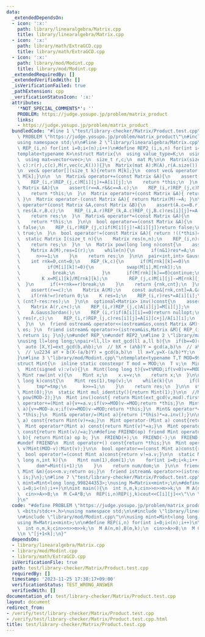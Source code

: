 ```yaml
---
data:
  _extendedDependsOn:
  - icon: ':x:'
    path: library/linearalgebra/Matrix.cpp
    title: library/linearalgebra/Matrix.cpp
  - icon: ':x:'
    path: library/math/ExtraGCD.cpp
    title: library/math/ExtraGCD.cpp
  - icon: ':x:'
    path: library/mod/Modint.cpp
    title: library/mod/Modint.cpp
  _extendedRequiredBy: []
  _extendedVerifiedWith: []
  _isVerificationFailed: true
  _pathExtension: cpp
  _verificationStatusIcon: ':x:'
  attributes:
    '*NOT_SPECIAL_COMMENTS*': ''
    PROBLEM: https://judge.yosupo.jp/problem/matrix_product
    links:
    - https://judge.yosupo.jp/problem/matrix_product
  bundledCode: "#line 1 \"test/library-checker/Matrix/Product.test.cpp\"\n#define\
    \ PROBLEM \"https://judge.yosupo.jp/problem/matrix_product\"\n#include <bits/stdc++.h>\n\
    using namespace std;\n\n#line 2 \"library/linearalgebra/Matrix.cpp\"\n#define\
    \ REP_(i,n) for(int i=0;i<(n);i++)\n#define REP2_(i,s,n) for(int i=(s);i<(n);i++)\n\
    template<typename K>\nstruct Matrix{\n  using value_type=K;\n  using vec=vector<K>;\n\
    \  using mat=vector<vec>;\n  size_t r,c;\n  mat M;\n\n  Matrix(size_t r,size_t\
    \ c):r(r),c(c),M(r,vec(c,K())){}\n  Matrix(mat A):M(A),r(A.size()),c(A[0].size()){}\n\
    \n  vec& operator[](size_t k){return M[k];}\n  const vec& operator[](size_t k)const{return\
    \ M[k];}\n\n  \n  Matrix& operator+=(const Matrix &A){\n    assert(r==A.r&&c==A.c);\n\
    \    REP_(i,r)REP_(j,c)M[i][j]+=A[i][j];\n    return *this;\n  }\n  Matrix& operator-=(const\
    \ Matrix &A){\n    assert(r==A.r&&c==A.c);\n    REP_(i,r)REP_(j,c)M[i][j]-=A[i][j];\n\
    \    return *this;\n  }\n  Matrix operator+(const Matrix &A){ return Matrix(M)+=A;\
    \ }\n  Matrix operator-(const Matrix &A){ return Matrix(M)-=A; }\n\n  friend Matrix\
    \ operator*(const Matrix &A,const Matrix &B){\n    assert(A.c==B.r);\n    Matrix\
    \ res(A.r,B.c);\n    REP_(i,A.r)REP_(k,A.c)REP_(j,B.c)res[i][j]+=A[i][k]*B[k][j];\n\
    \    return res;\n  }\n  Matrix& operator*=(const Matrix &A){\n    M=((*this)*A).M;\n\
    \    return *this;\n  }\n\n  bool operator==(const Matrix &A){\n    if(r!=A.r||c!=A.c)return\
    \ false;\n    REP_(i,r)REP_(j,c)if(M[i][j]!=A[i][j])return false;\n    return\
    \ true;\n  }\n  bool operator!=(const Matrix &A){ return !((*this)==A); }\n  \n\
    \  static Matrix I(size_t n){\n    Matrix res(n,n);\n    REP_(i,n)res[i][i]=K(1);\n\
    \    return res;\n  }\n  \n  Matrix pow(long long n)const{\n    assert(n>=0&&r==c);\n\
    \    Matrix A(M),res=I(r);\n    while(n){\n      if(n&1)res*=A;\n      A*=A;\n\
    \      n>>=1;\n    }\n    return res;\n  }\n\n  pair<int,int> GaussJordan(){\n\
    \    int rnk=0,cnt=0;\n    REP_(k,c){\n      if(M[rnk][k]==0)\n        REP2_(i,rnk+1,r)\n\
    \          if(M[i][k]!=0){\n            swap(M[i],M[rnk]);\n            cnt^=1;\n\
    \            break;\n          }\n      if(M[rnk][k]==0)continue;\n      REP_(i,r)if(i!=rnk){\n\
    \        K x=M[i][k]/M[rnk][k];\n        REP_(j,c)M[i][j]-=M[rnk][j]*x;\n    \
    \  }\n      if(++rnk==r)break;\n    }\n    return {rnk,cnt};\n  }\n\n  K det()const{\n\
    \    assert(r==c);\n    Matrix A(M);\n    const auto&[rnk,cnt]=A.GaussJordan();\n\
    \    if(rnk!=r)return 0;\n    K res=1;\n    REP_(i,r)res*=A[i][i];\n    return\
    \ (cnt?-res:res);\n  }\n\n  optional<Matrix> inv()const{\n    assert(r==c);\n\
    \    Matrix A(r,c+c);\n    REP_(i,r)REP_(j,c)A[i][j]=M[i][j];\n    REP_(i,r)REP_(j,c)A[i][c+j]=K(i==j);\n\
    \    A.GaussJordan();\n    REP_(i,r)if(A[i][i]==0)return nullopt;\n    Matrix\
    \ res(r,c);\n    REP_(i,r)REP_(j,c)res[i][j]=A[i][c+j]/A[i][i];\n    return res;\n\
    \  }\n  \n  friend ostream& operator<<(ostream&os,const Matrix &M){ os<<M.M; return\
    \ os; }\n  friend istream& operator>>(istream&is,Matrix &M){ REP_(i,M.r)REP_(j,M.c)is>>M.M[i][j];\
    \ return is; }\n};\n#undef REP_\n#undef REP2_\n#line 2 \"library/math/ExtraGCD.cpp\"\
    \nusing ll=long long;\npair<ll,ll> ext_gcd(ll a,ll b){\n  if(b==0)return {1,0};\n\
    \  auto [X,Y]=ext_gcd(b,a%b);\n  // bX + (a%b)Y = gcd(a,b)\n  // a%b = a - b(a/b)\n\
    \  // \u2234 aY + b(X-(a/b)Y) = gcd(a,b)\n  ll x=Y,y=X-(a/b)*Y;\n  return {x,y};\n\
    }\n#line 3 \"library/mod/Modint.cpp\"\ntemplate<typename T,T MOD=998244353>\n\
    struct Mint{\n  inline static constexpr T mod = MOD;\n  T v;\n  Mint():v(0){}\n\
    \  Mint(signed v):v(v){}\n  Mint(long long t){v=t%MOD;if(v<0)v+=MOD;}\n  \n  static\
    \ Mint raw(int v){\n    Mint x;\n    x.v=v;\n    return x;\n  }\n\n  Mint pow(long\
    \ long k)const{\n    Mint res(1),tmp(v);\n    while(k){\n      if(k&1)res*=tmp;\n\
    \      tmp*=tmp;\n      k>>=1;\n    }\n    return res;\n  }\n\n  static Mint add_identity(){return\
    \ Mint(0);}\n  static Mint mul_identity(){return Mint(1);}\n\n  //Mint inv()const{return\
    \ pow(MOD-2);}\n  Mint inv()const{ return Mint(ext_gcd(v,mod).first); }\n\n  Mint&\
    \ operator+=(Mint a){v+=a.v;if(v>=MOD)v-=MOD;return *this;}\n  Mint& operator-=(Mint\
    \ a){v+=MOD-a.v;if(v>=MOD)v-=MOD;return *this;}\n  Mint& operator*=(Mint a){v=1LL*v*a.v%MOD;return\
    \ *this;}\n  Mint& operator/=(Mint a){return (*this)*=a.inv();}\n\n  Mint operator+(Mint\
    \ a) const{return Mint(v)+=a;}\n  Mint operator-(Mint a) const{return Mint(v)-=a;}\n\
    \  Mint operator*(Mint a) const{return Mint(v)*=a;}\n  Mint operator/(Mint a)\
    \ const{return Mint(v)/=a;}\n#define FRIEND(op) friend Mint operator op (int a,Mint\
    \ b){ return Mint(a) op b; }\n  FRIEND(+);\n  FRIEND(-);\n  FRIEND(*);\n  FRIEND(/);\n\
    #undef FRIEND\n  Mint operator+() const{return *this;}\n  Mint operator-() const{return\
    \ v?Mint(MOD-v):Mint(v);}\n\n  bool operator==(const Mint a)const{return v==a.v;}\n\
    \  bool operator!=(const Mint a)const{return v!=a.v;}\n\n  static Mint comb(long\
    \ long n,int k){\n    Mint num(1),dom(1);\n    for(int i=0;i<k;i++){\n      num*=Mint(n-i);\n\
    \      dom*=Mint(i+1);\n    }\n    return num/dom;\n  }\n\n  friend ostream& operator<<(ostream&os,const\
    \ Mint &m){os<<m.v;return os;}\n  friend istream& operator>>(istream&is,Mint &m){is>>m.v;m.v%=MOD;if(m.v<0)m.v+=MOD;return\
    \ is;}\n};\n#line 7 \"test/library-checker/Matrix/Product.test.cpp\"\n\nusing\
    \ mint=Mint<long long,998244353>;\nusing M=Matrix<mint>;\n\n#define REP(i,n) for(int\
    \ i=0;i<(n);i++)\n\nint main(){\n  int n,m,k;cin>>n>>m>>k;\n  M A(n,m),B(m,k);\n\
    \  cin>>A>>B;\n  M C=A*B;\n  REP(i,n)REP(j,k)cout<<C[i][j]<<\"\\n \"[j+1<k];\n\
    }\n"
  code: "#define PROBLEM \"https://judge.yosupo.jp/problem/matrix_product\"\n#include\
    \ <bits/stdc++.h>\nusing namespace std;\n\n#include \"library/linearalgebra/Matrix.cpp\"\
    \n#include \"library/mod/Modint.cpp\"\n\nusing mint=Mint<long long,998244353>;\n\
    using M=Matrix<mint>;\n\n#define REP(i,n) for(int i=0;i<(n);i++)\n\nint main(){\n\
    \  int n,m,k;cin>>n>>m>>k;\n  M A(n,m),B(m,k);\n  cin>>A>>B;\n  M C=A*B;\n  REP(i,n)REP(j,k)cout<<C[i][j]<<\"\
    \\n \"[j+1<k];\n}"
  dependsOn:
  - library/linearalgebra/Matrix.cpp
  - library/mod/Modint.cpp
  - library/math/ExtraGCD.cpp
  isVerificationFile: true
  path: test/library-checker/Matrix/Product.test.cpp
  requiredBy: []
  timestamp: '2023-11-25 17:38:17+09:00'
  verificationStatus: TEST_WRONG_ANSWER
  verifiedWith: []
documentation_of: test/library-checker/Matrix/Product.test.cpp
layout: document
redirect_from:
- /verify/test/library-checker/Matrix/Product.test.cpp
- /verify/test/library-checker/Matrix/Product.test.cpp.html
title: test/library-checker/Matrix/Product.test.cpp
---
```

